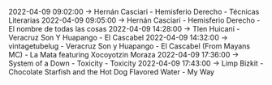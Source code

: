 2022-04-09 09:02:00 -> Hernán Casciari - Hemisferio Derecho - Técnicas Literarias
2022-04-09 09:05:00 -> Hernán Casciari - Hemisferio Derecho - El nombre de todas las cosas
2022-04-09 14:28:00 -> Tlen Huicani - Veracruz Son Y Huapango - El Cascabel
2022-04-09 14:32:00 -> vintagetubelug - Veracruz Son y Huapango - El Cascabel (From Mayans MC) - La Mata featuring Xocoyotzin Moraza
2022-04-09 17:36:00 -> System of a Down - Toxicity - Toxicity
2022-04-09 17:43:00 -> Limp Bizkit - Chocolate Starfish and the Hot Dog Flavored Water - My Way
